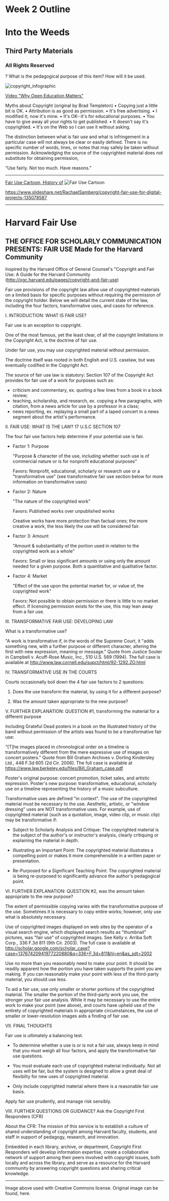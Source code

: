 # Week 2 Outline

# Into the Weeds

## Third Party Materials

### All Rights Reserved
? What is the pedagogical purpose of this item? How will it be used.

![copyright_infographic](infographic_copyright.png)



[Video "Why Open Education Matters"](https://www.youtube.com/watch?time_continue=82&v=gJWbVt2Nc-I_)


Myths about Copyright 
(original by Brad Templeton) 
•	Copying just a little bit is OK. 
•	Attribution is as good as permission.
•	It's free advertising. 
•	I modified it; now it's mine. 
•	It's OK--it's for educational purposes.
•	You have to give away all your rights to get published. 
•	It doesn't say it's copyrighted.
•	It's on the Web so I can use it without asking.



The distinction between what is fair use and what is infringement in a particular case will not always be clear or easily defined. There is no specific number of words, lines, or notes that may safely be taken without permission. Acknowledging the source of the copyrighted material does not substitute for obtaining permission,

“Use fairly. Not too much. Have reasons.”
___

[Fair Use Cartoon, History of](http://www.jrocheworkshop.com/2184125-the-origin-of-u-s-fair-use)
![Fair Use Cartoon]({{site.baseurl}}/Projects/fairuseorigian.PNG)


https://www.slideshare.net/RachaelSamberg/copyright-fair-use-for-digital-projects-135078587 
___
# Harvard Fair Use

THE OFFICE FOR SCHOLARLY COMMUNICATION PRESENTS: FAIR USE
Made for the Harvard Community
----

Inspired by the Harvard Office of General Counsel's "Copyright and Fair Use: A Guide for the Harvard Community (http://ogc.harvard.edu/pages/copyright-and-fair-use)

Fair use provisions of the copyright law allow use of copyrighted materials on a limited basis for specific purposes without requiring the permission of the copyright holder. Below we will detail the current state of the law, including the four factors, transformative uses, and cases for reference.

I. INTRODUCTION: WHAT IS FAIR USE?

Fair use is an exception to copyright.

One of the most famous, yet the least clear, of all the copyright limitations in the Copyright Act, is the doctrine of fair use. 

Under fair use, you may use copyrighted material without permission. 

The doctrine itself was rooted in both English and U.S. caselaw, but was eventually codified in the Copyright Act. 

The source of fair use law is statutory: Section 107 of the Copyright Act provides for fair use of a work for purposes such as:

- criticism and commentary, ex. quoting a few lines from a book in a book review;
- teaching, scholarship, and research, ex. copying a few paragraphs, with citation, from a news article for use by a professor in a class;
- news reporting, ex. replaying a small part of a taped concert in a news segment about the artist's performance.

II. FAIR USE: WHAT IS THE LAW? 17 U.S.C SECTION 107

The four fair use factors help determine if your potential use is fair.

- Factor 1: Purpose

  "Purpose & character of the use, including whether such use is of commercial nature or is for nonprofit educational purposes"  

  Favors: Nonprofit, educational, scholarly or research use or a "transformative use" (see transformative fair use section below for more information on transformative uses)

- Factor 2: Nature

  "The nature of the copyrighted work"

  Favors: Published works over unpublished works

  Creative works have more protection than factual ones; the more creative a work, the less likely the use will be considered fair.

- Factor 3: Amount

  "Amount & substantiality of the portion used in relation to the copyrighted work as a whole"

  Favors: Small or less significant amounts or using only the amount needed for a given purpose. Both a quantitative and qualitative factor.

- Factor 4: Market

  "Effect of the use upon the potential market for, or value of, the copyrighted work"

  Favors: Not possible to obtain permission or there is little to no market effect.  If licensing permission exists for the use, this may lean away from a fair use.

III. TRANSFORMATIVE FAIR USE: DEVELOPING LAW

What is a transformative use?

"A work is transformative if, in the words of the Supreme Court, it "adds something new, with a further purpose or different character, altering the first with new expression, meaning or message." Quote from Justice Souter in Campbell v. Acuff-Rose Music, Inc., 510 U.S. 569 (1994). The full case is available at http://www.law.cornell.edu/supct/html/92-1292.ZO.html

IV. TRANSFORMATIVE USE IN THE COURTS

Courts occasionally boil down the 4 fair use factors to 2 questions:

1) Does the use transform the material, by using it for a different purpose?

2) Was the amount taken appropriate to the new purpose?

V. FURTHER EXPLANATION: QUESTION #1, transforming the material for a different purpose

Including Grateful Dead posters in a book on the illustrated history of the band without permission of the artists was found to be a transformative fair use:

"[T]he images placed in chronological order on a timeline is transformatively different from the mere expressive use of images on concert posters." Quote from Bill Graham Archives v. Dorling Kindersley Ltd., 448 F.3d 605 (2d Cir. 2006). The full case is available at https://www.law.berkeley.edu/files/Bill_Graham_case.pdf

Poster's original purpose: concert promotion, ticket sales, and artistic expression. Poster's new purpose: transformative, educational, scholarly use on a timeline representing the history of a music subculture.

Transformative uses are defined "in context". The use of the copyrighted material must be necessary to the use. Aesthetic, artistic, or "window dressing" uses are NOT transformative uses. For example, use of copyrighted material (such as a quotation, image, video clip, or music clip) may be transformative if:

- Subject to Scholarly Analysis and Critique: The copyrighted material is the subject of the author's or instructor's analysis, clearly critiquing or explaining the material in depth.

- Illustrating an Important Point: The copyrighted material illustrates a compelling point or makes it more comprehensible in a written paper or presentation.

- Re-Purposed for a Significant Teaching Point: The copyrighted material is being re-purposed to significantly advance the author's pedagogical point.

VI. FURTHER EXPLANATION: QUESTION #2, was the amount taken appropriate to the new purpose?

The extent of permissible copying varies with the transformative purpose of the use. Sometimes it is necessary to copy entire works; however, only use what is absolutely necessary.

Use of copyrighted images displayed on web sites by the operator of a visual search engine, which displayed search results as "thumbnail" pictures, was "fair use" of copyrighted images. See Kelly v. Arriba Soft Corp., 336 F.3d 811 (9th Cir. 2003). The full case is available at http://scholar.google.com/scholar_case?case=13767420941977220880&q=336+F.3d+811&hl=en&as_sdt=2002

Use no more than you reasonably need to make your point. It should be readily apparent how the portion you have taken supports the point you are making. If you can reasonably make your point with less of the third-party material, you should use less.

To aid a fair use, use only smaller or shorter portions of the copyrighted material. The smaller the portion of the third-party work you use, the stronger your fair use analysis. While it may be necessary to use the entire work to make your point (see above), and courts have upheld use of the entirety of copyrighted materials in appropriate circumstances, the use of smaller or lower-resolution images aids a finding of fair use.

VII. FINAL THOUGHTS

Fair use is ultimately a balancing test. 

- To determine whether a use is or is not a fair use, always keep in mind that you must weigh all four factors, and apply the transformative fair use questions.

- You must evaluate each use of copyrighted material individually.  Not all uses will be fair, but the system is designed to allow a great deal of flexibilty for new uses of copyrighted material.

- Only include copyrighted material where there is a reasonable fair use basis.

Apply fair use prudently, and manage risk sensibly.

VIII. FURTHER QUESTIONS OR GUIDANCE? Ask the Copyright First Responders (CFR)

About the CFR: The mission of this service is to establish a culture of shared understanding of copyright among Harvard faculty, students, and staff in support of pedagogy, research, and innovation.

Embedded in each library, archive, or department, Copyright First Responders will develop information expertise, create a collaborative network of support among their peers involved with copyright issues, both locally and across the library, and serve as a resource for the Harvard community by answering copyright questions and sharing critical knowledge.

___

Image above used with Creative Commons license.  Original image can be found, here.
